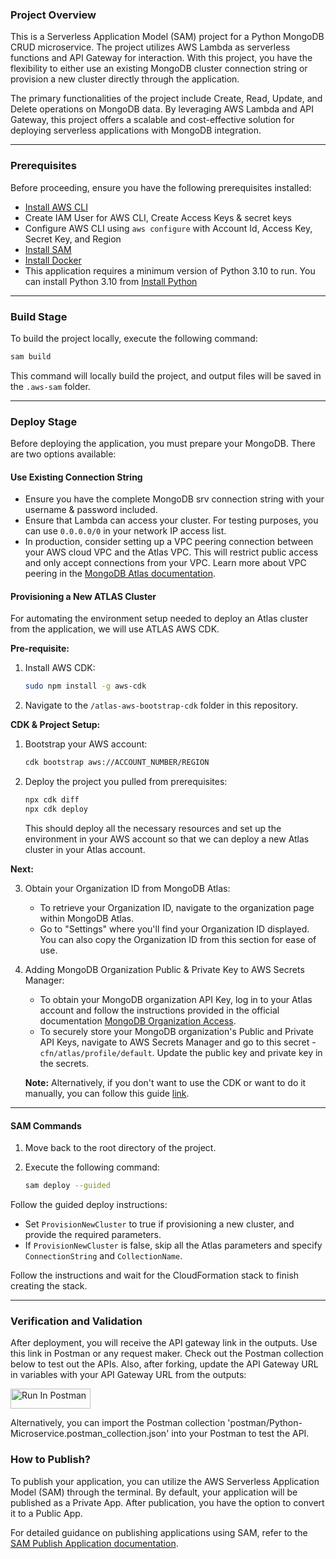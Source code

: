 ### Project Overview

This is a Serverless Application Model (SAM) project for a Python MongoDB CRUD microservice. The project utilizes AWS Lambda as serverless functions and API Gateway for interaction. With this project, you have the flexibility to either use an existing MongoDB cluster connection string or provision a new cluster directly through the application.

The primary functionalities of the project include Create, Read, Update, and Delete operations on MongoDB data. By leveraging AWS Lambda and API Gateway, this project offers a scalable and cost-effective solution for deploying serverless applications with MongoDB integration.

---

### Prerequisites

Before proceeding, ensure you have the following prerequisites installed:

- [Install AWS CLI](https://docs.aws.amazon.com/cli/latest/userguide/getting-started-install.html)
- Create IAM User for AWS CLI, Create Access Keys & secret keys
- Configure AWS CLI using `aws configure` with Account Id, Access Key, Secret Key, and Region
- [Install SAM](https://docs.aws.amazon.com/serverless-application-model/latest/developerguide/install-sam-cli.html)
- [Install Docker](https://docs.docker.com/engine/install/)
- This application requires a minimum version of Python 3.10 to run. You can install Python 3.10 from [Install Python](https://www.python.org/downloads/)

---

### Build Stage

To build the project locally, execute the following command:

```bash
sam build
```

This command will locally build the project, and output files will be saved in the `.aws-sam` folder.

---

### Deploy Stage

Before deploying the application, you must prepare your MongoDB. There are two options available:

#### Use Existing Connection String

- Ensure you have the complete MongoDB srv connection string with your username & password included.
- Ensure that Lambda can access your cluster. For testing purposes, you can use `0.0.0.0/0` in your network IP access list.
- In production, consider setting up a VPC peering connection between your AWS cloud VPC and the Atlas VPC. This will restrict public access and only accept connections from your VPC. Learn more about VPC peering in the [MongoDB Atlas documentation](https://www.mongodb.com/docs/atlas/security-vpc-peering/).

#### Provisioning a New ATLAS Cluster

For automating the environment setup needed to deploy an Atlas cluster from the application, we will use ATLAS AWS CDK.

**Pre-requisite:**

1. Install AWS CDK:
    ```bash
    sudo npm install -g aws-cdk
    ```

2. Navigate to the `/atlas-aws-bootstrap-cdk` folder in this repository. 

**CDK & Project Setup:**

1. Bootstrap your AWS account:
    ```bash
    cdk bootstrap aws://ACCOUNT_NUMBER/REGION
    ```

2. Deploy the project you pulled from prerequisites:
    ```bash
    npx cdk diff 
    npx cdk deploy 
    ```

    This should deploy all the necessary resources and set up the environment in your AWS account so that we can deploy a new Atlas cluster in your Atlas account.

**Next:**

3. Obtain your Organization ID from MongoDB Atlas:

    - To retrieve your Organization ID, navigate to the organization page within MongoDB Atlas.
    - Go to "Settings" where you'll find your Organization ID displayed. You can also copy the Organization ID from this section for ease of use.

4. Adding MongoDB Organization Public & Private Key to AWS Secrets Manager:

    - To obtain your MongoDB organization API Key, log in to your Atlas account and follow the instructions provided in the official documentation [MongoDB Organization Access](https://www.mongodb.com/docs/atlas/configure-api-access-org/).
    - To securely store your MongoDB organization's Public and Private API Keys, navigate to AWS Secrets Manager and go to this secret - `cfn/atlas/profile/default`. Update the public key and private key in the secrets.

    **Note:** Alternatively, if you don't want to use the CDK or want to do it manually, you can follow this guide [link](https://www.mongodb.com/developer/products/atlas/deploy-mongodb-atlas-aws-cdk-typescript/).

---

#### SAM Commands

1. Move back to the root directory of the project.

2. Execute the following command:

    ```bash
    sam deploy --guided
    ```
    
Follow the guided deploy instructions:

- Set `ProvisionNewCluster` to true if provisioning a new cluster, and provide the required parameters.
- If `ProvisionNewCluster` is false, skip all the Atlas parameters and specify `ConnectionString` and `CollectionName`.

Follow the instructions and wait for the CloudFormation stack to finish creating the stack.

---

### Verification and Validation

After deployment, you will receive the API gateway link in the outputs. Use this link in Postman or any request maker. Check out the Postman collection below to test out the APIs. Also, after forking, update the API Gateway URL in variables with your API Gateway URL from the outputs:

[<img src="https://run.pstmn.io/button.svg" alt="Run In Postman" style="width: 128px; height: 32px;">](https://app.getpostman.com/run-collection/21766500-90eb1521-2e04-41bf-bce4-bf147bf667e1?action=collection%2Ffork&source=rip_markdown&collection-url=entityId%3D21766500-90eb1521-2e04-41bf-bce4-bf147bf667e1%26entityType%3Dcollection%26workspaceId%3Db95c81f7-c54b-471f-a9b1-ae8d56518746)

Alternatively, you can import the Postman collection 'postman/Python-Microservice.postman_collection.json' into your Postman to test the API.


### How to Publish?

To publish your application, you can utilize the AWS Serverless Application Model (SAM) through the terminal. By default, your application will be published as a Private App. After publication, you have the option to convert it to a Public App.

For detailed guidance on publishing applications using SAM, refer to the [SAM Publish Application documentation](https://docs.aws.amazon.com/serverless-application-model/latest/developerguide/serverless-sam-template-publishing-applications.html).